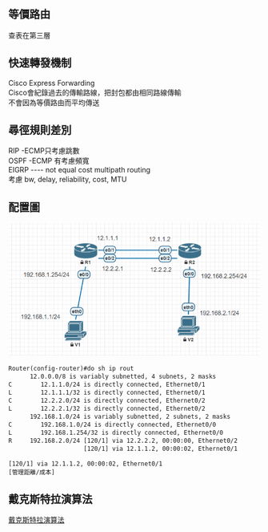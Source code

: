 ## 等價路由

查表在第三層  
## 快速轉發機制
Cisco Express Forwarding  
Cisco會紀錄過去的傳輸路線，把封包都由相同路線傳輸  
不會因為等價路由而平均傳送  

## 尋徑規則差別  
RIP -ECMP只考慮跳數  
OSPF -ECMP 有考慮頻寬  
EIGRP ---- not equal cost multipath routing  
考慮 bw, delay, reliability, cost, MTU  

## 配置圖
![](pic/11.png)
```
Router(config-router)#do sh ip rout
      12.0.0.0/8 is variably subnetted, 4 subnets, 2 masks
C        12.1.1.0/24 is directly connected, Ethernet0/1
L        12.1.1.1/32 is directly connected, Ethernet0/1
C        12.2.2.0/24 is directly connected, Ethernet0/2
L        12.2.2.1/32 is directly connected, Ethernet0/2
      192.168.1.0/24 is variably subnetted, 2 subnets, 2 masks
C        192.168.1.0/24 is directly connected, Ethernet0/0
L        192.168.1.254/32 is directly connected, Ethernet0/0
R     192.168.2.0/24 [120/1] via 12.2.2.2, 00:00:00, Ethernet0/2
                     [120/1] via 12.1.1.2, 00:00:02, Ethernet0/1
```
```
[120/1] via 12.1.1.2, 00:00:02, Ethernet0/1
[管理距離/成本]
```
## 戴克斯特拉演算法
[戴克斯特拉演算法](https://zh.wikipedia.org/wiki/%E6%88%B4%E5%85%8B%E6%96%AF%E7%89%B9%E6%8B%89%E7%AE%97%E6%B3%95)